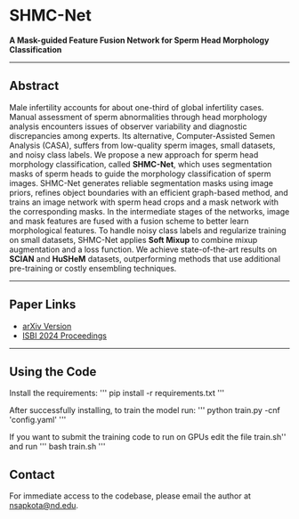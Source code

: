 # SHMC-Net  
**A Mask-guided Feature Fusion Network for Sperm Head Morphology Classification**

---

## Abstract
Male infertility accounts for about one-third of global infertility cases. Manual assessment of sperm abnormalities through head morphology analysis encounters issues of observer variability and diagnostic discrepancies among experts. Its alternative, Computer-Assisted Semen Analysis (CASA), suffers from low-quality sperm images, small datasets, and noisy class labels. We propose a new approach for sperm head morphology classification, called **SHMC-Net**, which uses segmentation masks of sperm heads to guide the morphology classification of sperm images. SHMC-Net generates reliable segmentation masks using image priors, refines object boundaries with an efficient graph-based method, and trains an image network with sperm head crops and a mask network with the corresponding masks. In the intermediate stages of the networks, image and mask features are fused with a fusion scheme to better learn morphological features. To handle noisy class labels and regularize training on small datasets, SHMC-Net applies **Soft Mixup** to combine mixup augmentation and a loss function. We achieve state-of-the-art results on **SCIAN** and **HuSHeM** datasets, outperforming methods that use additional pre-training or costly ensembling techniques.

---

## Paper Links
- [arXiv Version](https://arxiv.org/pdf/2402.03697.pdf)  
- [ISBI 2024 Proceedings](https://ieeexplore.ieee.org/abstract/document/10635339)

---

## Using the Code

Install the requirements:
''' pip install -r requirements.txt '''

After successfully installing, to train the model run:
''' python train.py -cnf 'config.yaml' '''

If you want to submit the training code to run on GPUs edit the file train.sh'' and run ''' bash train.sh '''




## Contact
For immediate access to the codebase, please email the author at [nsapkota@nd.edu](mailto:nsapkota@nd.edu).
